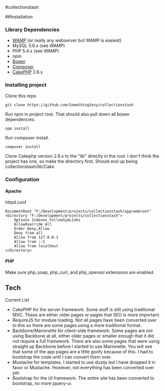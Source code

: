 #collectionstash


##Installation

### Library Dependencies
* [WAMP](http://www.wampserver.com/en/) (or really any webserver but WAMP is easiest)
* MySQL 5.6.x (see WAMP)
* PHP 5.4.x (see WAMP)
* npm
* [Bower](http://bower.io/)
* [Composer](https://getcomposer.org/doc/00-intro.md) 
* [CakePHP](http://book.cakephp.org/2.0/en/index.html) 2.6.x 

### Installing project

Clone this repo

    git clone https://github.com/SomethingSexy/collectionstash

Run npm in project root.  That should also pull down all bower dependencies.
    
    npm install

Run composer install.
    
    composer install

Clone Cakephp version 2.6.x to the "lib" directly in the root.  I don't think the project has one, so make the directory first.  Should end up being collectionstash/lib/Cake

### Configuration
#### Apache

httpd.conf

    DocumentRoot "F:/Development/projects/collectionstash/app/webroot"
    <Directory "F:/Development/projects/collectionstash">
        Options Indexes FollowSymLinks
        AllowOverride All
        Order Deny,Allow
        Deny from all
        Allow from 127.0.0.1
        Allow from ::1
        Allow from localhost
    </Directory>

#### PHP
Make sure php_soap, php_curl, and php_openssl extensions are enabled.

## Tech
Current List
* CakePHP for the server framework.  Some stuff is still using traditional MVC.  These are either older pages or pages that SEO is more important.
* RequireJS for module loading.  Not all pages have been converted over to this so there are some pages using a more traditional format.
* Backbone/Marionette for client-side framework.   Some pages are not using Backbone at all, either older pages or smaller enough that it did not require a full framework.  There are also some pages that were using straight up Backbone before I started to use Marionette.  You will see that some of the app pages are a little goofy because of this.  I had to bootstrap the code until I can convert them over.
* Mustache for templates.  I started to use dustjs but I have dropped it in favor or Mustache.  However, not everything has been converted over yet.
* Bootstrap for the UI framework.  The entire site has been converted to bootstrap, no more jquery-ui.
